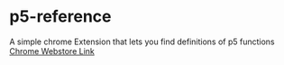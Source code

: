 # p5-reference
A simple chrome Extension that lets you find definitions of p5 functions 
[Chrome Webstore Link](https://chrome.google.com/webstore/detail/p5-definitions/dckejjlpoccjogbchaamdaggomklalpc)
